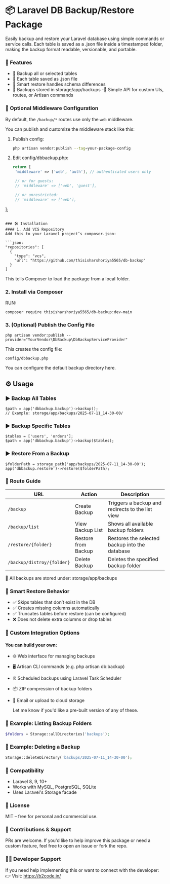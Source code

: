 # 📦 Laravel DB Backup/Restore Package
Easily backup and restore your Laravel database using simple commands or service calls. Each table is saved as a .json file inside a timestamped folder, making the backup format readable, versionable, and portable.

### 🚀 Features
- 🔄 Backup all or selected tables
- 💾 Each table saved as .json file
- 🧠 Smart restore handles schema differences
- 📁 Backups stored in storage/app/backups
-🔌 Simple API for custom UIs, routes, or Artisan commands

### 🔐 Optional Middleware Configuration

By default, the `/backup/*` routes use only the `web` middleware.

You can publish and customize the middleware stack like this:

1. Publish config:
   ```bash
   php artisan vendor:publish --tag=your-package-config
   ```
2. Edit config/dbbackup.php:
   ```php
   return [
    'middleware' => ['web', 'auth'], // authenticated users only

    // or for guests:
    // 'middleware' => ['web', 'guest'],

    // or unrestricted:
    // 'middleware' => ['web'],
];
```

### 🛠️ Installation
#### 1. Add VCS Repository
Add this to your Laravel project’s composer.json:

```json:
"repositories": [
  {
    "type": "vcs",
    "url": "https://github.com/thisisharshoriya5565/db-backup"
  }
]
```
This tells Composer to load the package from a local folder.

### 2. Install via Composer
RUN:

```json:
composer require thisisharshoriya5565/db-backup:dev-main
```

### 3. (Optional) Publish the Config File
```bash:
php artisan vendor:publish --provider="YourVendor\DbBackup\DbBackupServiceProvider"
```

This creates the config file:
```arduino:
config/dbbackup.php
```
You can configure the default backup directory here.

## ⚙️ Usage
### ▶ Backup All Tables
```php:
$path = app('dbbackup.backup')->backup();
// Example: storage/app/backups/2025-07-11_14-30-00/
```

### ▶ Backup Specific Tables
```php:
$tables = ['users', 'orders'];
$path = app('dbbackup.backup')->backup($tables);
```

### ▶ Restore From a Backup
```php:
$folderPath = storage_path('app/backups/2025-07-11_14-30-00');
app('dbbackup.restore')->restore($folderPath);
```

### 🧭 Route Guide
| URL                        | Action              | Description                                      |
| -------------------------- | ------------------- | ------------------------------------------------ |
| `/backup`                  | Create Backup       | Triggers a backup and redirects to the list view |
| `/backup/list`             | View Backup List    | Shows all available backup folders               |
| `/restore/{folder}`        | Restore from Backup | Restores the selected backup into the database   |
| `/backup/distroy/{folder}` | Delete Backup       | Deletes the specified backup folder              |

📝 All backups are stored under: storage/app/backups

### 🧠 Smart Restore Behavior
- ✅ Skips tables that don’t exist in the DB
- ✅ Creates missing columns automatically
- ✅ Truncates tables before restore (can be configured)
- ❌ Does not delete extra columns or drop tables

### 🔧 Custom Integration Options
#### You can build your own:

- 🌐 Web interface for managing backups
- 🖥️ Artisan CLI commands (e.g. php artisan db:backup)
- ⏰ Scheduled backups using Laravel Task Scheduler
- 📦 ZIP compression of backup folders
- 📧 Email or upload to cloud storage
  
  Let me know if you'd like a pre-built version of any of these.

### 🧪 Example: Listing Backup Folders
```php
$folders = Storage::allDirectories('backups');
```

### 🧪 Example: Deleting a Backup
```php
Storage::deleteDirectory('backups/2025-07-11_14-30-00');
```

### 🧩 Compatibility
- Laravel 8, 9, 10+
- Works with MySQL, PostgreSQL, SQLite
- Uses Laravel's Storage facade

### 📄 License
MIT – free for personal and commercial use.

### 🤝 Contributions & Support
PRs are welcome. If you'd like to help improve this package or need a custom feature, feel free to open an issue or fork the repo.

### 👨‍💻 Developer Support
If you need help implementing this or want to connect with the developer: 
👉 Visit: https://b2code.in/
